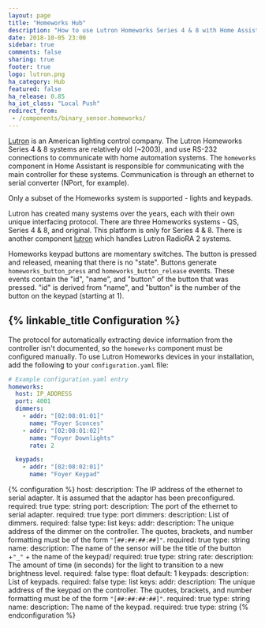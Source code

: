 ```yaml
---
layout: page
title: "Homeworks Hub"
description: "How to use Lutron Homeworks Series 4 & 8 with Home Assistant."
date: 2018-10-05 23:00
sidebar: true
comments: false
sharing: true
footer: true
logo: lutron.png
ha_category: Hub
featured: false
ha_release: 0.85
ha_iot_class: "Local Push"
redirect_from:
 - /components/binary_sensor.homeworks/
---
```


[Lutron](http://www.lutron.com/) is an American lighting control company. The Lutron Homeworks Series 4 & 8 systems are relatively old (~2003), and use RS-232 connections to communicate with home automation systems.  The `homeworks` component in Home Assistant is responsible for communicating with the main controller for these systems.  Communication is through an ethernet to serial converter (NPort, for example).

Only a subset of the Homeworks system is supported - lights and keypads.

Lutron has created many systems over the years, each with their own unique interfacing protocol.  There are three Homeworks systems - QS, Series 4 & 8, and original.  This platform is only for Series 4 & 8.  There is another component [lutron](/components/lutron/) which handles Lutron RadioRA 2 systems.

Homeworks keypad buttons are momentary switches.  The button is pressed and released, meaning that there is no "state".  Buttons generate `homeworks_button_press` and `homeworks_button_release` events.  These events contain the "id", "name", and "button" of the button that was pressed.  "id" is derived from "name", and "button" is the number of the button on the keypad (starting at 1).

## {% linkable_title Configuration %}

The protocol for automatically extracting device information from the controller isn't documented, so the `homeworks` component must be configured manually. To use Lutron Homeworks devices in your installation, add the following to your `configuration.yaml` file:

``` yaml
# Example configuration.yaml entry
homeworks:
  host: IP_ADDRESS
  port: 4001
  dimmers:
    - addr: "[02:08:01:01]"
      name: "Foyer Sconces"
    - addr: "[02:08:01:02]"
      name: "Foyer Downlights"
      rate: 2

  keypads:
    - addr: "[02:08:02:01]"
      name: "Foyer Keypad"
```

{% configuration %}
host:
  description: The IP address of the ethernet to serial adapter.  It is assumed that the adaptor has been preconfigured.
  required: true
  type: string
port:
  description: The port of the ethernet to serial adapter.
  required: true
  type: port
dimmers:
  description: List of dimmers.
  required: false
  type: list
  keys:
    addr:
      description: The unique address of the dimmer on the controller. The quotes, brackets, and number formatting must be of the form `"[##:##:##:##]"`.
      required: true
      type: string
    name:
      description: The name of the sensor will be the title of the button +`"_"` + the name of the keypad/
      required: true
      type: string
    rate:
      description: The amount of time (in seconds) for the light to transition to a new brightness level.
      required: false
      type: float
      default: 1
keypads:
  description: List of keypads.
  required: false
  type: list
  keys:
    addr:
      description: The unique address of the keypad on the controller. The quotes, brackets, and number formatting must be of the form `"[##:##:##:##]"`.
      required: true
      type: string
    name:
      description: The name of the keypad.
      required: true
      type: string
{% endconfiguration %}
